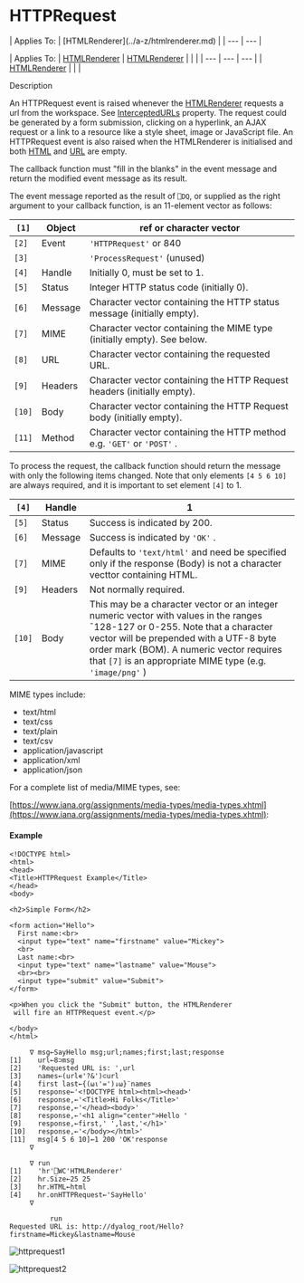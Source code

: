 




<h1 class="heading"><span class="name">HTTPRequest</span></h1>
| Applies To: | [HTMLRenderer](../a-z/htmlrenderer.md) |
| --- | ---  |

| Applies To: | [HTMLRenderer](../a-z/htmlrenderer.md) | [HTMLRenderer](../a-z/htmlrenderer.md) |  |  |
| --- | --- | ---  |
| [HTMLRenderer](../a-z/htmlrenderer.md) |  |  |


Description


An HTTPRequest event is raised whenever the [HTMLRenderer](../a-z/htmlrenderer.md) requests a url from the workspace. See [InterceptedURLs](../a-z/interceptedurls.md) property. The request could be generated by a form submission, clicking on a hyperlink, an AJAX request or a link to a resource like a style sheet, image or JavaScript file. An HTTPRequest event is also raised when the HTMLRenderer is initialised and both [HTML](../a-z/html.md) and [URL](../a-z/url.md) are empty.



The callback function must  "fill in the blanks" in the event message and return the modified event message as its result.



The event message reported as the result of `⎕DQ`, or supplied as the right argument to your callback function, is an 11-element vector as follows:

| `[1]` | Object | ref or character vector |
| --- | --- | ---  |
| `[2]` | Event | `'HTTPRequest'` or 840 |
| `[3]` |  | `'ProcessRequest'` (unused) |
| `[4]` | Handle | Initially 0, must be set to 1. |
| `[5]` | Status | Integer HTTP status code (initially 0). |
| `[6]` | Message | Character vector containing the HTTP status message (initially empty). |
| `[7]` | MIME | Character vector containing the MIME type (initially empty). See below. |
| `[8]` | URL | Character vector containing the requested URL. |
| `[9]` | Headers | Character vector containing the HTTP Request headers (initially empty). |
| `[10]` | Body | Character vector containing the HTTP Request body (initially empty). |
| `[11]` | Method | Character vector containing the HTTP method e.g. `'GET'` or `'POST'` . |




To process the request, the callback function should return the message with only the following items changed. Note that only elements `[4 5 6 10]` are always required, and it is important to set element `[4]` to 1.

| `[4]` | Handle | 1 |
| --- | --- | ---  |
| `[5]` | Status | Success is indicated by 200. |
| `[6]` | Message | Success is indicated by `'OK'` . |
| `[7]` | MIME | Defaults to `'text/html'` and need be specified only if the  response (Body) is not a character vecttor containing HTML. |
| `[9]` | Headers | Not normally required. |
| `[10]` | Body | This may be a character vector  or an integer numeric vector with values in the ranges ¯128-127 or 0-255. Note that a character vector will be prepended with a UTF-8 byte order mark (BOM). A numeric vector requires that `[7]` is an appropriate MIME type (e.g. `'image/png'` ) |




MIME types include:

- text/html
- text/css
- text/plain
- text/csv
- application/javascript
- application/xml
- application/json

For a complete list of media/MIME types, see:


[https://www.iana.org/assignments/media-types/media-types.xhtml](https://www.iana.org/assignments/media-types/media-types.xhtml):


#### Example
```apl
<!DOCTYPE html>
<html>
<head>
<Title>HTTPRequest Example</Title>
</head>
<body>

<h2>Simple Form</h2>

<form action="Hello">
  First name:<br>
  <input type="text" name="firstname" value="Mickey">
  <br>
  Last name:<br>
  <input type="text" name="lastname" value="Mouse">
  <br><br>
  <input type="submit" value="Submit">
</form>

<p>When you click the "Submit" button, the HTMLRenderer
 will fire an HTTPRequest event.</p>

</body>
</html>

```
```apl
     ∇ msg←SayHello msg;url;names;first;last;response
[1]    url←8⊃msg
[2]    'Requested URL is: ',url
[3]    names←(url∊'?&')⊂url
[4]    first last←{(⍵⍳'=')↓⍵}¨names
[5]    response←'<!DOCTYPE html><html><head>'
[6]    response,←'<Title>Hi Folks</Title>'
[7]    response,←'</head><body>'
[8]    response,←'<h1 align="center">Hello '
[9]    response,←first,' ',last,'</h1>'
[10]   response,←'</body></html>'
[11]   msg[4 5 6 10]←1 200 'OK'response
     ∇

```
```apl
     ∇ run
[1]    'hr'⎕WC'HTMLRenderer'
[2]    hr.Size←25 25
[3]    hr.HTML←html
[4]    hr.onHTTPRequest←'SayHello'
     ∇

```
```apl
          run
Requested URL is: http://dyalog_root/Hello?firstname=Mickey&lastname=Mouse

```


![httprequest1](../img/httprequest1.png)


![httprequest2](../img/httprequest2.png)


